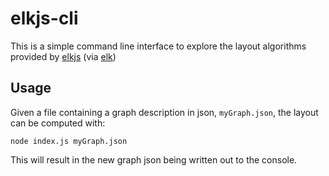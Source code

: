 # elkjs-cli
This is a simple command line interface to explore the layout algorithms provided by [elkjs](https://github.com/OpenKieler/elkjs) (via [elk](https://github.com/eclipse/elk/))

## Usage
Given a file containing a graph description in json, `myGraph.json`, the layout can be computed with:

```
node index.js myGraph.json
```

This will result in the new graph json being written out to the console.
